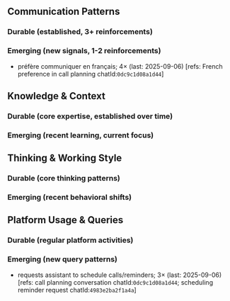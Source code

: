 ## Communication Patterns
### Durable (established, 3+ reinforcements)

### Emerging (new signals, 1-2 reinforcements)
- préfère communiquer en français; 4× (last: 2025-09-06) [refs: French preference in call planning chatId:`0dc9c1d08a1d44`]

## Knowledge & Context
### Durable (core expertise, established over time)

### Emerging (recent learning, current focus)

## Thinking & Working Style
### Durable (core thinking patterns)

### Emerging (recent behavioral shifts)

## Platform Usage & Queries
### Durable (regular platform activities)

### Emerging (new query patterns)
- requests assistant to schedule calls/reminders; 3× (last: 2025-09-06) [refs: call planning conversation chatId:`0dc9c1d08a1d44`; scheduling reminder request chatId:`4983e2ba2f1a4a`]